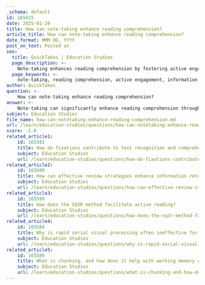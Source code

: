 ```yaml
---
_schema: default
id: 165615
date: 2025-01-29
title: How can note-taking enhance reading comprehension?
article_title: How can note-taking enhance reading comprehension?
date_format: MMM DD, YYYY
post_on_text: Posted on
seo:
  title: QuickTakes | Education Studies
  page_description: >-
    Note-taking enhances reading comprehension by fostering active engagement, organizing information effectively, utilizing visual aids, promoting iterative learning, and reinforcing retention through summarization.
  page_keywords: >-
    note-taking, reading comprehension, active engagement, information organization, visual processing, iterative learning, retention, summarization, effective strategies, learning enhancement
author: QuickTakes
question: >-
    How can note-taking enhance reading comprehension?
answer: >-
    Note-taking can significantly enhance reading comprehension through several mechanisms that promote active engagement, organization of information, and deeper processing of material. Here are the key ways in which note-taking contributes to improved comprehension:\n\n1. **Active Engagement**: Note-taking requires students to actively engage with the material rather than passively consuming it. This active involvement helps reinforce understanding and retention. When students summarize information in their own words or ask questions while taking notes, they are more likely to internalize the content, leading to better comprehension.\n\n2. **Organization of Information**: Effective note-taking strategies, such as the Cornell Method or mind mapping, help students organize information logically. This organization allows for easier retrieval of information later and helps students see connections between concepts, which is crucial for understanding complex material. By structuring notes, students can create a framework that aids in the synthesis of information.\n\n3. **Visual Processing**: Incorporating visual elements into notes, such as diagrams, charts, and mind maps, can enhance comprehension. Visual aids help clarify relationships between ideas and make complex information more accessible. The brain often processes visual information more effectively than text, which can lead to improved retention and understanding.\n\n4. **Iterative Learning**: The process of reviewing and revising notes encourages iterative learning. By revisiting their notes, students can reinforce their understanding and identify areas that require further clarification. This iterative process is essential for deepening comprehension and ensuring that students grasp the material thoroughly.\n\n5. **Output and Input Relationship**: Note-taking serves as an output activity that complements the input of new information. By summarizing and organizing information in their own words, students can better internalize the material. This active processing of information enhances retention and comprehension, as it requires students to think critically about what they are learning.\n\n6. **Retention through Summarization**: Summarizing notes immediately after reading or attending a lecture can solidify understanding and highlight key points. This practice not only reinforces memory but also allows students to identify and focus on the most important aspects of the material.\n\nIn summary, note-taking enhances reading comprehension by fostering active engagement, organizing information, utilizing visual aids, promoting iterative learning, and reinforcing retention through summarization. By employing effective note-taking strategies, students can significantly improve their understanding and retention of the material they read.
subject: Education Studies
file_name: how-can-notetaking-enhance-reading-comprehension.md
url: /learn/education-studies/questions/how-can-notetaking-enhance-reading-comprehension
score: -1.0
related_article1:
    id: 165581
    title: How do fixations contribute to text recognition and comprehension?
    subject: Education Studies
    url: /learn/education-studies/questions/how-do-fixations-contribute-to-text-recognition-and-comprehension
related_article2:
    id: 165609
    title: How can effective review strategies enhance information retention?
    subject: Education Studies
    url: /learn/education-studies/questions/how-can-effective-review-strategies-enhance-information-retention
related_article3:
    id: 165599
    title: How does the SQ3R method facilitate active reading?
    subject: Education Studies
    url: /learn/education-studies/questions/how-does-the-sq3r-method-facilitate-active-reading
related_article4:
    id: 165584
    title: Why is rapid serial visual processing often ineffective for comprehension?
    subject: Education Studies
    url: /learn/education-studies/questions/why-is-rapid-serial-visual-processing-often-ineffective-for-comprehension
related_article5:
    id: 165589
    title: What is chunking, and how does it help with working memory constraints?
    subject: Education Studies
    url: /learn/education-studies/questions/what-is-chunking-and-how-does-it-help-with-working-memory-constraints
---
```


&nbsp;